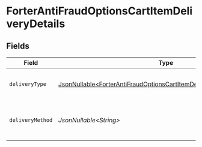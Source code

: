 # ForterAntiFraudOptionsCartItemDeliveryDetails


## Fields

| Field                                                                                                                                                            | Type                                                                                                                                                             | Required                                                                                                                                                         | Description                                                                                                                                                      |
| ---------------------------------------------------------------------------------------------------------------------------------------------------------------- | ---------------------------------------------------------------------------------------------------------------------------------------------------------------- | ---------------------------------------------------------------------------------------------------------------------------------------------------------------- | ---------------------------------------------------------------------------------------------------------------------------------------------------------------- |
| `deliveryType`                                                                                                                                                   | [JsonNullable\<ForterAntiFraudOptionsCartItemDeliveryDetailsDeliveryType>](../../models/components/ForterAntiFraudOptionsCartItemDeliveryDetailsDeliveryType.md) | :heavy_minus_sign:                                                                                                                                               | The type of delivery for this cart item.                                                                                                                         |
| `deliveryMethod`                                                                                                                                                 | *JsonNullable\<String>*                                                                                                                                          | :heavy_minus_sign:                                                                                                                                               | The method of delivery for this cart item.                                                                                                                       |
